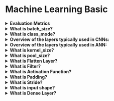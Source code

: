 # Machine Learning Basic

<details>
<summary><b>Evaluation Metrics</b></summary>
Evaluation metrics are essential tools in machine learning for assessing the performance of models. They quantify how well a model is performing its task, whether it's classification, regression, clustering, or any other type of machine learning problem. 

$a = \frac{b}{c}$
### Classification Metrics:
1. <b>`Accuracy:`</b> The ratio of correctly predicted instances to the total instances in the dataset.</br>
<b>Formula:</b></br>
$Accuracy = \frac{Number of Correct Predictions
​}{Total Number of Predictions}$

    <b>Example:</b>
    Suppose a model correctly predicts 850 out of 1000 instances. Then the accuracy would be:

    $Accuracy = \frac{850}{1000} = 0.85$
2. <b>`Precision: `</b>Precision is the ratio of correctly predicted positive observations to the total predicted positives. It focuses on the accuracy of positive predictions.

    <b>Formula:</b></br>
    $Precision = \frac{True Positives}{True Positives + False Positives}$

    <b>Example:</b> If a model correctly identifies 120 instances as positive, out of which 100 are actually positive and 20 are false positives, then precision would be:

    $Precision = \frac{100}{100 + 20} = \frac{100}{120} ≈0.83$

3. <b>`Recall:`</b> The ratio of correctly predicted positive observations to all actual positives in the dataset. It measures the ability of the model to capture all positive instances.

    <b>Formula:</b></br>
    $Recall = \frac{True Positives}{True Positives + False Negatives}$

    <b>Example:</b></br>
    Consider a model that correctly identifies 120 instances as positive, out of which 100 are actually positive and 20 are false negatives. Then the recall would be:

    $Recall = \frac{100}{100 + 20} = \frac{100}{120} ≈ 0.83$

4. <b>`​F1 Score:`</b> The F1-score is a measure of a model’s performance that combines precision and recall. It is defined as the harmonic mean of precision and recall and is useful when the classes are imbalanced where the best value is 1 and the worst value is 0.

    <b>Formula:</b></br>
    $F1 Score = 2 × \frac{Precision × Recall}{Precision + Recall}$

    <b>Example:</b>
    Using the above precision and recall values, we can calculate the F1 score as follows:

    $F1 Score = 2 × \frac{0.83 × 0.83}{0.83 + 0.83}≈0.83$

5. <b>`ROC Curve (Receiver Operating Characteristic Curve):`</b> A graphical plot that illustrates the diagnostic ability of a binary classifier system as its discrimination threshold is varied. It plots the true positive rate against the false positive rate at various threshold settings.

6. <b>`AUC-ROC (Area Under the ROC Curve):`</b> The area under the ROC curve. AUC-ROC provides an aggregate measure of performance across all possible classification thresholds. It is especially useful for imbalanced datasets.

7. <b>`Confusion Matrix:`</b> A confusion matrix is a matrix that summarizes the performance of a machine learning model on a set of test data. It is a means of displaying the number of accurate and inaccurate instances based on the model’s predictions. It is often used to measure the performance of classification models, which aim to predict a categorical label for each input instance.

|           | Predicted Dog           | Predicted Not Dog       |
|-----------|-------------------------|-------------------------|
| Actual Dog    | True Positive (TP)          | False Negative (FN)         |
| Actual Not Dog| False Positive (FP)         | True Negative (TN)          |


+ <b>True positives (TP):</b> occur when the model accurately predicts a positive data point.
+ <b>True negatives (TN):</b> occur when the model accurately predicts a negative data point.
+ <b>False positives (FP):</b> occur when the model predicts a positive data point incorrectly.
+ <b>False negatives (FN):</b> occur when the model mispredicts a negative data point.



</details>

<details>
  <summary><b> What is batch_size?</b></summary>
  
  
  - Batch size refers to the number of samples or data points that a machine learning algorithm uses in one iteration or training step. In other words, it determines how many examples are processed at once by the algorithm during training. For instance, if a dataset contains 1000 training examples, and the batch size is set to 32, the algorithm would take 32 examples at a time and update the weights of the model accordingly. The process of updating the weights after processing each batch of data is called stochastic gradient descent (SGD).The batch size can affect the accuracy and speed of the training process. A larger batch size can speed up the training process, but it can also cause the model to generalize poorly. A smaller batch size can lead to slower training times but may improve the accuracy of the model. Choosing the appropriate batch size is a trade-off between these factors and depends on the specific problem being addressed.
</details>

<details>
  <summary><b> What is class_mode?</b></summary>
    - <code>class_mode</code> is a parameter in Keras ImageDataGenerator class that determines how the labels are returned for the image dataset during training or testing.

There are different options available for class_mode:

  - <code>class_mode='categorical': </code> This mode is used for multi-class classification problems, where the labels are one-hot encoded vectors.
  - <code>class_mode='binary': </code> This mode is used for binary classification problems, where the labels are binary values (0 or 1).
  - <code>class_mode='sparse': </code> This mode is used for multi-class classification problems, where the labels are integers representing the class index.
  - <code>class_mode=None: </code> This mode is used when you do not have any labels for the images.

The choice of class_mode depends on the type of problem you are trying to solve and how your labels are encoded. It is important to choose the correct class_mode to ensure that your model is trained properly and can accurately predict the correct labels.
</details>


<details>
  <summary><b>Overview of the layers typically used in CNNs:</b></summary>
  Convolutional neural networks (CNNs) are a type of deep learning neural network that are specifically designed for processing images and other high-dimensional data. Here's an overview of the layers typically used in CNNs:

   - <b>Convolutional Layer:</b> This layer performs convolution operations on the input data using a set of filters to produce a set of feature maps. The filters are learned during training and can detect various types of features such as edges, corners, and textures.
   - <b>Activation Layer:</b> This layer applies an activation function to the output of the convolutional layer. Common activation functions used in CNNs include ReLU, sigmoid, and tanh.
   - <b>Pooling Layer:</b> This layer reduces the spatial dimensions of the feature maps produced by the convolutional layer by selecting the maximum or average value within small regions of the feature maps.
   - <b>Dropout Layer:</b> This layer randomly drops out a percentage of neurons in the previous layer during training to prevent overfitting.
   - <b>Flatten Layer:</b> This layer flattens the output of the previous layer into a 1D vector to be passed on to the fully connected layers.
   - <b>Fully Connected Layer:</b> This layer performs computations on the flattened output of the previous layer using a set of weights and biases to produce an output vector. This layer is similar to the fully connected layers used in traditional neural networks.
   - <b>Output Layer:</b> This layer produces the output of the network. The number of neurons in this layer depends on the type of problem being solved. For example, in a binary classification problem, there would be one output neuron, while in a multi-class classification problem, there would be multiple output neurons, one for each class.
</details>

<details>
  <summary><b>Overview of the layers typically used in ANN:</b></summary>
  Artificial neural networks (ANN) consist of multiple layers of interconnected neurons that process and transform input data to generate output. There are several types of layers that can be used in an ANN. Here is an overview of the most commonly used layers:

   - <b>Input Layer:</b> This layer is the first layer of the network and takes in the input data. It does not perform any computation on the input data, but rather passes it on to the next layer.
   
   - <b>Hidden Layer:</b> These are the layers in between the input and output layers. They perform computations on the input data by applying a set of weights and biases to the inputs and passing the result through an activation function. The number of hidden layers and the number of neurons in each layer are determined by the complexity of the problem being solved.
   
   - <b>Ouptput Layer:</b> This layer produces the output of the network. The number of neurons in the output layer depends on the type of problem being solved. For example, in a binary classification problem, there would be one output neuron, while in a multi-class classification problem, there would be multiple output neurons, one for each class.
   
   - <b>Fully Connected Layer:</b> A fully connected layer is a type of hidden layer where each neuron is connected to every neuron in the previous layer. This layer is used to learn complex relationships between inputs and outputs.
   
   - <b>Recurrent Layer:</b> A recurrent layer is a type of layer used in recurrent neural networks (RNNs) that allows the network to process sequences of data by retaining information about previous inputs. This layer is commonly used in natural language processing and speech recognition tasks.
   
   - <b>Fully Connected Layer:</b> This layer performs computations on the flattened output of the previous layer using a set of weights and biases to produce an output vector. This layer is similar to the fully connected layers used in traditional neural networks.
   - <b>Convolutional Layer:</b> A convolutional layer is a type of layer used in convolutional neural networks (CNNs) that applies a set of filters to the input data to extract features from it. This layer is commonly used in image and video processing tasks.
   
   - <b>Dropout Layer:</b> A dropout layer is a regularization technique that randomly drops out a percentage of neurons in the previous layer during training. This helps prevent overfitting and improves the generalization of the model.
</details>

<details>
  <summary><b> What is kernel_size?</b></summary>
  
  
  - A kernel refers to a small matrix of weights that is used to extract features from an input image or signal. The kernel slides over the input data, performing a dot product at each position, which generates a new output feature map.
  - The kernel size, also known as the filter size, determines the size of the receptive field of the convolutional neural network (CNN) layer. The receptive field refers to the area of the input data that is taken into account by the kernel during the convolution operation.
  - The kernel size is typically set as a hyperparameter of the CNN and is usually a square matrix, with the most common sizes being 3x3, 5x5, and 7x7. The choice of kernel size depends on the specific task and the characteristics of the input data. Smaller kernel sizes are used to capture local features, while larger kernel sizes can capture more global features.
</details>


<details>
  <summary><b> What is pool_size?</b></summary>
  
  
  - In deep learning, pooling refers to a downsampling operation that reduces the spatial size (width and height) of the input feature map while retaining important features. Pooling is often used after convolutional layers in a convolutional neural network (CNN) to reduce the size of the feature maps and to help control overfitting.
  - The pool size, also known as the pooling kernel size, determines the size of the pooling window that slides over the input feature map. The most common pool size is 2x2, although other sizes such as 3x3 or 4x4 can also be used.
  - During the pooling operation, the pool window slides over the feature map and performs an operation such as maximum or average pooling, which takes the maximum or average value of the pixels in the window, respectively. This reduces the size of the feature map while retaining the most important information.
</details>

<details>
  <summary><b> What is Flatten Layer?</b></summary>
  
  
  - In deep learning, a flatten layer is a type of layer that transforms a multi-dimensional input tensor into a one-dimensional vector. This is often done in preparation for passing the data through a fully connected neural network layer.
  - The flatten layer takes the input tensor, which can have multiple dimensions such as height, width, and depth (or channels), and rearranges it into a one-dimensional vector by concatenating all the elements of the input tensor in a single row. The resulting vector has a length equal to the product of the original tensor dimensions.
  - The purpose of the flatten layer is to convert the feature map generated by the convolutional layers into a format that can be processed by a fully connected layer, which requires a one-dimensional input vector. By flattening the feature map, the spatial relationships between the input pixels are lost, but the features extracted from the image are retained.
  - The flatten layer is typically used in the later stages of a convolutional neural network (CNN), after one or more convolutional and pooling layers. The output of the flatten layer is then passed to one or more fully connected layers, which can perform classification or regression tasks.
</details>

<details>
  <summary><b> What is Filter?</b></summary>
  
  
  - The term "filters" refers to the number of convolutional kernels that are applied to the input image. Each filter is a small matrix of weights that slides over the input image and performs element-wise multiplication and summation to produce a single output value in the output feature map.
  - Suppose, we defined a Conv2D layer with 32 filters. This means that 32 separate convolutional kernels are applied to the input image, each producing a separate output feature map. The output feature maps are then stacked together to form the output volume of the Conv2D layer.
  - Filter
    | 1 | 0 | 1 |
    | - | - | - |
    | 0 | 1 | 0 |
    | 1 | 0 | 1 |
    
</details>

<details>
  <summary><b> What is Activation Function?</b></summary>
  An activation function is a non-linear function that is applied to the output of a neural network layer to introduce non-linearity into the model. It allows the neural network to learn complex, non-linear relationships between the input and output, which would be impossible with a linear model.
  
  
  - <strong>ReLU: </strong>which is one of the most commonly used activation functions in deep learning. The ReLU function applies the element-wise function <code>f(x) = max(0, x)</code> to the output of the previous layer. In other words, it sets all negative values in the output to zero and leaves all positive values unchanged. This has the effect of introducing non-linearity into the model and can help prevent the vanishing gradient problem during training.
  - <strong>Sigmoid: </strong><code>f(x) = 1 / (1 + exp(-x))</code>, which squashes the output to a range between 0 and 1 and is often used in binary classification problems.
  - <strong>Softmax: </strong><code>f(x_i) = exp(x_i) / sum(exp(x_j))</code>, which converts the output of the previous layer to a probability distribution over a set of mutually exclusive classes and is often used as the final activation function in classification problems.
  - <strong>Tanh: </strong>f(x) = (exp(x) - exp(-x)) / (exp(x) + exp(-x)), which squashes the output to a range between -1 and 1 and is often used in multi-class classification problems.

</details>

<details>
  <summary><b> What is Padding?</b></summary>
  Padding is a technique used in convolutional neural networks to preserve the spatial dimensions of the input image after convolution, by adding zeros around the input image before convolution. This is done to ensure that the output of the convolution operation has the same shape as the input image, which is important for building deeper networks that can extract complex features from larger images.
  
  
  - <strong>Padding- Same: </strong>Which means that we added just enough padding to the input image so that the output feature map has the same spatial dimensions as the input image. 
  - <strong>Padding- Valid: </strong>Which means that no padding is added to the input image and the output feature map is smaller than the input image. In this case, the padding added to each side of the input image would be 0.

</details>

<details>
  <summary><b> What is Stride?</b></summary>
  
  
  - Stride is a parameter used in convolutional neural networks to control the amount of sliding that the convolutional kernel moves across the input image. It determines the number of pixels that the kernel shifts at a time 
  - <strong>Strides=1,</strong> which means that the convolutional kernel moves one pixel at a time in both the horizontal and vertical directions. This is the default stride value, and it is commonly used in many convolutional neural networks.
  - However, it is possible to set the stride to a value greater than 1, which means that the kernel skips pixels during the convolution operation. 
  - For example, if the stride is set to 2, the kernel would move two pixels at a time, effectively reducing the spatial dimensions of the output feature map by a factor of 2.
  - Increasing the stride can have the effect of reducing the computational cost of the convolutional operation and can help prevent overfitting. However, it also reduces the amount of spatial information in the output feature map, which may lead to a loss of performance in some applications.

</details>

<details>
  <summary><b> What is input shape?</b></summary>
  
  
  - In convolutional neural networks, the input shape typically refers to the size of the input image or volume, including the number of channels.
  - For example, in the Conv2D layer that I provided earlier as an example, the input_shape parameter was set to (32, 32, 3), which means that the input images are 32x32 pixels in size and have 3 color channels (red, green, and blue). This input shape is appropriate for many computer vision tasks, including image classification, object detection, and segmentation.

</details>

<details>
  <summary><b> What is Dense Layer?</b></summary>
  
  
  - The Dense layer is a type of neural network layer commonly used in deep learning models for a variety of tasks, such as image classification, language processing, and time series analysis. The Dense layer is a fully connected layer, meaning that each neuron in the layer is connected to every neuron in the previous layer.
  - The Dense layer takes as input a matrix of activations from the previous layer, and applies a linear transformation followed by a non-linear activation function to produce a new matrix of activations. The linear transformation involves computing a dot product between the input matrix and a weight matrix, and adding a bias vector to the result. The activation function is then applied element-wise to the resulting matrix.
  - Example: <code>model.add(Dense(128, activation='relu'))</code> here adding a Dense layer with 128 neurons and ReLU activation function.

</details>



